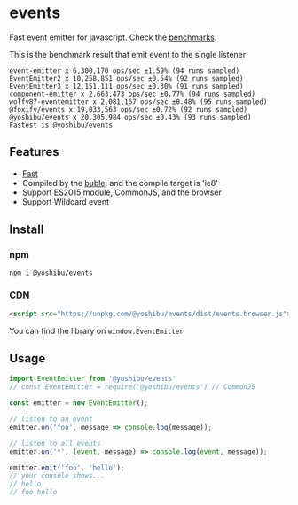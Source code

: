 # events

Fast event emitter for javascript. Check the [benchmarks](https://github.com/YooShibu/events.git/benchmarks).

This is the benchmark result that emit event to the single listener
```
event-emitter x 6,300,170 ops/sec ±1.59% (94 runs sampled)
EventEmitter2 x 10,258,851 ops/sec ±0.54% (92 runs sampled)
EventEmitter3 x 12,151,111 ops/sec ±0.30% (91 runs sampled)
component-emitter x 2,663,473 ops/sec ±0.77% (94 runs sampled)
wolfy87-eventemitter x 2,081,167 ops/sec ±0.48% (95 runs sampled)
@foxify/events x 19,033,563 ops/sec ±0.72% (92 runs sampled)
@yoshibu/events x 20,305,984 ops/sec ±0.43% (93 runs sampled)
Fastest is @yoshibu/events
```

## Features
- [Fast](https://github.com/YooShibu/events.git/benchmarks)
- Compiled by the [buble](https://buble.surge.sh/guide), and the compile target is 'ie8'
- Support ES2015 module, CommonJS, and the browser
- Support Wildcard event

## Install

### npm
```shell
npm i @yoshibu/events
```

### CDN
```html
<script src="https://unpkg.com/@yoshibu/events/dist/events.browser.js"></script>
```
You can find the library on ```window.EventEmitter```

## Usage
```javascript
import EventEmitter from '@yoshibu/events'
// const EventEmitter = require('@yoshibu/events') // CommonJS

const emitter = new EventEmitter();

// listen to an event
emitter.on('foo', message => console.log(message));

// listen to all events
emitter.on('*', (event, message) => console.log(event, message));

emitter.emit('foo', 'hello');
// your console shows...
// hello
// foo hello
```